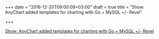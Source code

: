 +++
date = "2016-12-20T09:00:09+03:00"
draft = true
title = "Show: AnyChart added templates for charting with Go + MySQL +/- Revel"

+++

<p><a href="/stories/1393--revel">Show: AnyChart added templates for charting with Go + MySQL +/- Revel</a></p>
